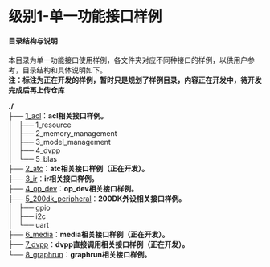 # 级别1-单一功能接口样例

#### 目录结构与说明

本目录为单一功能接口使用样例，各文件夹对应不同种接口的样例，以供用户参考，目录结构和具体说明如下。    
**注：标注为正在开发的样例，暂时只是规划了样例目录，内容正在开发中，待开发完成后再上传仓库**

**./**   
├── [1_acl](./1_acl)：**acl相关接口样例。**   
│   ├── 1_resource   
│   ├── 2_memory_management   
│   ├── 3_model_management   
│   ├── 4_dvpp     
│   └── 5_blas   
├── [2_atc](./2_atc)：**atc相关接口样例（正在开发）。**   
├── [3_ir](./3_ir)：**ir相关接口样例。**   
├── [4_op_dev](./4_op_dev)：**op_dev相关接口样例。**   
├── [5_200dk_peripheral](./5_200dk_peripheral)：**200DK外设相关接口样例。**   
│   ├── gpio   
│   ├── i2c   
│   └── uart   
├── [6_media](./6_media)：**media相关接口样例（正在开发）。**    
├── [7_dvpp](./7_dvpp)：**dvpp直接调用相关接口样例（正在开发）。**   
└── [8_graphrun](./8_graphrun)：**graphrun相关接口样例。**   